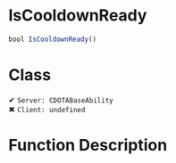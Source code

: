 # IsCooldownReady
```js	
bool IsCooldownReady()
```
# Class
✔ `Server: CDOTABaseAbility`  
✖ `Client: undefined`  

# Function Description

